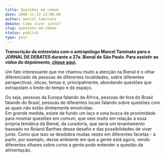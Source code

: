 ```yaml
---
title: Questões em comum
date: 2006-11-13 22:00:00
author: marcel.taminato
debate: Como viver junto?
slug: questoes-em-comum
status: publish 
type: post
---
```


**Transcrição da entrevista com o antropólogo Marcel Taminato para o JORNAL DE DEBATES durante a 27a. Bienal de São Paulo. Para assistir ao vídeo do depoimento, [clique aqui](http://megaplayer.ig.com.br/home.aspx?contentId=58038&autoplay=true).**   
  
Um fato interessante que me chamou muito a atenção na Bienal é o olhar diferenciado de pessoas de diferentes localidades, sobre diferentes perspectivas, óticas, temas e, principalmente, abordando questões que extrapolam o limite do tempo e do espaço.   
  
Ou seja, pessoas da Europa falando da África, pessoas de fora do Brasil falando do Brasil, pessoas de diferentes locais falando sobre questões com as quais não estão diretamente envolvidas.   
Em grande medida, existe de fundo um laço e uma busca de proximidade para mostrar questões em comum, que vem muito em relação a essa própria temática da Bienal, da curadoria, que seria um levantamento baseado no Roland Barthes desse desafio e das possibilidades de viver junto. Como que isso se desdobra muitas vezes em diferentes facetas - a partir, por exemplo, desse ambiente em que a gente está agora, vendo diferentes olhares sobre como a gente pode entender a questão da alimentação.  
  
  
  
  
  
  
  

